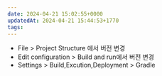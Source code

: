 ```yaml
---
date: 2024-04-21 15:02:55+0000
updatedAt: 2024-04-21 15:44:53+1770
tags: 
---
```

- File > Project Structure 에서 버전 변경  
- Edit configuration > Build and run에서 버전 변경
- Settings > Build,Excution,Deployment > Gradle